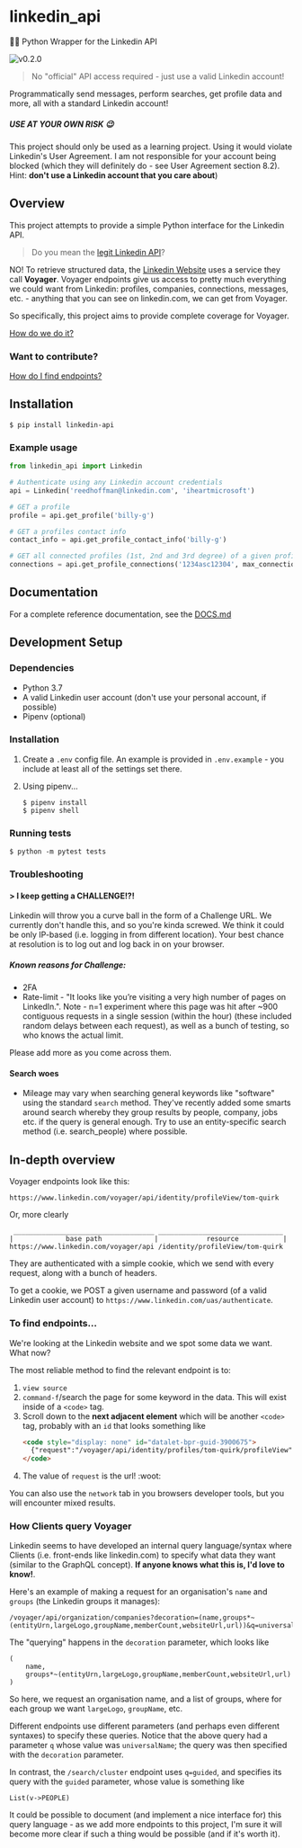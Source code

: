 # linkedin_api

👨‍💼 Python Wrapper for the Linkedin API

![v0.2.0](https://img.shields.io/badge/PyPI-v0.2.0-blue.svg)

> No "official" API access required - just use a valid Linkedin account!

Programmatically send messages, perform searches, get profile data and more, all with a standard Linkedin account!

##### USE AT YOUR OWN RISK 😉
This project should only be used as a learning project. Using it would violate Linkedin's User Agreement. I am not responsible for your account being blocked (which they will definitely do - see User Agreement section 8.2). Hint: **don't use a Linkedin account that you care about**)

## Overview

This project attempts to provide a simple Python interface for the Linkedin API.

> Do you mean the [legit Linkedin API](https://developer.linkedin.com/)?

NO! To retrieve structured data, the [Linkedin Website](https://linkedin.com) uses a service they call **Voyager**. Voyager endpoints give us access to pretty much everything we could want from Linkedin: profiles, companies, connections, messages, etc. - anything that you can see on linkedin.com, we can get from Voyager.

So specifically, this project aims to provide complete coverage for Voyager.

[How do we do it?](#in-depth-overview)

### Want to contribute?
[How do I find endpoints?](to-find-endpoints)

## Installation
```
$ pip install linkedin-api
```

### Example usage

```python
from linkedin_api import Linkedin

# Authenticate using any Linkedin account credentials
api = Linkedin('reedhoffman@linkedin.com', 'iheartmicrosoft')

# GET a profile
profile = api.get_profile('billy-g')

# GET a profiles contact info
contact_info = api.get_profile_contact_info('billy-g')

# GET all connected profiles (1st, 2nd and 3rd degree) of a given profile
connections = api.get_profile_connections('1234asc12304', max_connections=200)
```

## Documentation
For a complete reference documentation, see the [DOCS.md](https://github.com/tomquirk/linkedin-api/blob/master/DOCS.md)

## Development Setup

### Dependencies

* Python 3.7
* A valid Linkedin user account (don't use your personal account, if possible)
* Pipenv (optional)

### Installation

1. Create a `.env` config file. An example is provided in `.env.example` - you include at least all of the settings set there.
2. Using pipenv...

    ```
    $ pipenv install
    $ pipenv shell
    ```

### Running tests

```
$ python -m pytest tests
```

### Troubleshooting

#### > I keep getting a CHALLENGE!?!

Linkedin will throw you a curve ball in the form of a Challenge URL. We currently don't handle this, and so you're kinda screwed. We think it could be only IP-based (i.e. logging in from different location). Your best chance at resolution is to log out and log back in on your browser.

##### Known reasons for Challenge:
- 2FA
- Rate-limit - "It looks like you’re visiting a very high number of pages on LinkedIn.". Note - n=1 experiment where this page was hit after ~900 contiguous requests in a single session (within the hour) (these included random delays between each request), as well as a bunch of testing, so who knows the actual limit.

Please add more as you come across them.

#### Search woes
- Mileage may vary when searching general keywords like "software" using the standard `search` method. They've recently added some smarts around search whereby they group results by people, company, jobs etc. if the query is general enough. Try to use an entity-specific search method (i.e. search_people) where possible.

## In-depth overview

Voyager endpoints look like this:
```
https://www.linkedin.com/voyager/api/identity/profileView/tom-quirk
```

Or, more clearly
```
 ___________________________________ _______________________________
|             base path             |            resource           |
https://www.linkedin.com/voyager/api /identity/profileView/tom-quirk
```

They are authenticated with a simple cookie, which we send with every request, along with a bunch of headers.

To get a cookie, we POST a given username and password (of a valid Linkedin user account) to `https://www.linkedin.com/uas/authenticate`.

### To find endpoints...

We're looking at the Linkedin website and we spot some data we want. What now?

The most reliable method to find the relevant endpoint is to: 
1. `view source`
2. `command-f`/search the page for some keyword in the data. This will exist inside of a `<code>` tag.
3. Scroll down to the **next adjacent element** which will be another `<code>` tag, probably with an `id` that looks something like
    ```html
    <code style="display: none" id="datalet-bpr-guid-3900675">
      {"request":"/voyager/api/identity/profiles/tom-quirk/profileView","status":200,"body":"bpr-guid-3900675"}
    </code>
    ```
4. The value of `request` is the url! :woot:

You can also use the `network` tab in you browsers developer tools, but you will encounter mixed results.

### How Clients query Voyager

Linkedin seems to have developed an internal query language/syntax where Clients (i.e. front-ends like linkedin.com) to specify what data they want (similar to the GraphQL concept). **If anyone knows what this is, I'd love to know!**.

Here's an example of making a request for an organisation's `name` and `groups` (the Linkedin groups it manages):

```
/voyager/api/organization/companies?decoration=(name,groups*~(entityUrn,largeLogo,groupName,memberCount,websiteUrl,url))&q=universalName&universalName=linkedin
```

The "querying" happens in the `decoration` parameter, which looks like
```
(
    name,
    groups*~(entityUrn,largeLogo,groupName,memberCount,websiteUrl,url)
)
```
So here, we request an organisation name, and a list of groups, where for each group we want `largeLogo`, `groupName`, etc.

Different endpoints use different parameters (and perhaps even different syntaxes) to specify these queries. Notice that the above query had a parameter `q` whose value was `universalName`; the query was then specified with the `decoration` parameter. 

In contrast, the `/search/cluster` endpoint uses `q=guided`, and specifies its query with the `guided` parameter, whose value is something like
```
List(v->PEOPLE)
```

It could be possible to document (and implement a nice interface for) this query language - as we add more endpoints to this project, I'm sure it will become more clear if such a thing would be possible (and if it's worth it).

